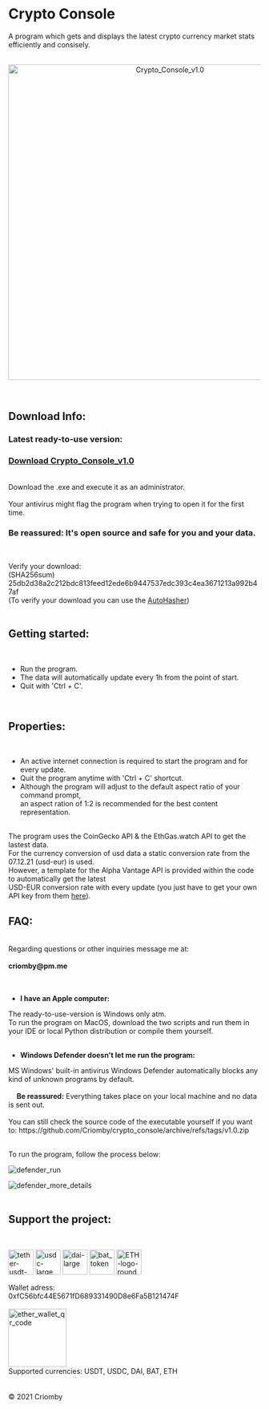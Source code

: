 # Crypto Console
A program which gets and displays the latest crypto currency market stats efficiently and consisely.
<br>
<br>
<p align=center><img src="https://user-images.githubusercontent.com/86114549/145729778-32c26592-8b64-4a2d-acb5-17a187dc95da.png" alt="Crypto_Console_v1.0" width="630"><p>
<br>

## Download Info: <br>
<h3> Latest ready-to-use version:</h3>
<h3><a href='https://github.com/Criomby/crypto_console/releases/download/v1.0/Crypto_Console_v1.0.exe'>Download Crypto_Console_v1.0</a><br></h3>
<br>
Download the .exe and execute it as an administrator.<br>
<br>
Your antivirus might flag the program when trying to open it for the first time.
<h3>Be reassured: It's open source and safe for you and your data.</h3><br>

Verify your download:<br>
(SHA256sum) 25db2d38a2c212bdc813feed12ede6b9447537edc393c4ea3671213a992b47af<br>
(To verify your download you can use the <a href='https://github.com/Criomby/AutoHasher'>AutoHasher</a>)
<br>
<br>

<h2>Getting started:</h2><br>
<ul>
  <li>Run the program.</li>
  <li>The data will automatically update every 1h from the point of start.</li>
  <li>Quit with 'Ctrl + C'.</li>
</ul>
<br>

<h2>Properties:</h2><br>
<ul>
  <li>An active internet connection is required to start the program and for every update.</li>
  <li>Quit the program anytime with 'Ctrl + C' shortcut.</li>
  <li>Although the program will adjust to the default aspect ratio of your command prompt,<br>
  an aspect ration of 1:2 is recommended for the best content representation.</li>
</ul>
<br>
The program uses the CoinGecko API & the EthGas.watch API to get the lastest data.<br>
For the currency conversion of usd data a static conversion rate from the 07.12.21 (usd-eur) is used.<br>
However, a template for the Alpha Vantage API is provided within the code to automatically get the latest<br>
USD-EUR conversion rate with every update (you just have to get your own API key from them <a href='https://www.alphavantage.co/support/#api-key'>here</a>).
<br>

<h2>FAQ:</h2><br>
Regarding questions or other inquiries message me at:<br>
<br>
<strong>criomby@pm.me</strong><br>
<br>
<br>
<ul><li><strong>I have an Apple computer:</strong><br></ul></li>
The ready-to-use-version is Windows only atm.<br>
To run the program on MacOS, download the two scripts and run them in your IDE or local Python distribution or compile them yourself.<br>
<br>
<ul><li><strong>Windows Defender doesn't let me run the program:</strong><br></ul></li>
MS Windows' built-in antivirus Windows Defender automatically blocks any kind of unknown programs by default.<br>
<br>
<b>&nbsp&nbsp&nbsp&nbsp&nbspBe reassured:</b> Everything takes place on your local machine and no data is sent out.<br>
<br>
You can still check the source code of the executable yourself if you want to: https://github.com/Criomby/crypto_console/archive/refs/tags/v1.0.zip<br>
<br>

To run the program, follow the process below:<br>

<img src="https://user-images.githubusercontent.com/86114549/141657595-cb6240a0-5fc0-4dd0-969f-70d4a958207e.png" alt="defender_run"></a>

<img src="https://user-images.githubusercontent.com/86114549/141657566-c661a1bd-5918-43c5-b8e3-3b61f14e79e0.png" alt="defender_more_details"></a>
<br>
<br>

<h2>Support the project:</h2><br>
<p float='left'>
<a href='https://ethereum.org/en/stablecoins/'>
<img src="https://user-images.githubusercontent.com/86114549/123052110-be243880-d402-11eb-9f0b-77df24874278.png" alt="tether-usdt-logo" height="50"></a>
<a href='https://ethereum.org/en/stablecoins/'>
<img src="https://user-images.githubusercontent.com/86114549/122908329-4a2b5700-d354-11eb-8ba9-4fa8d2c76ed6.png" alt="usdc-large" height="50"></a>
<a href='https://ethereum.org/en/stablecoins/'>
<img src="https://user-images.githubusercontent.com/86114549/122908250-35e75a00-d354-11eb-8be1-243fcecc93c6.png" alt="dai-large" height="50"></a>
<a href='https://basicattentiontoken.org/'>
<img src="https://user-images.githubusercontent.com/86114549/132904922-1921973e-13f0-40e5-a912-2180fe2b1485.png" alt="bat_token" height="50"></a>
<a href='https://ethereum.org/en/stablecoins/'>
<img src="https://user-images.githubusercontent.com/86114549/122967139-7235ad00-d38a-11eb-86e9-b6e634a5fc75.png" alt="ETH-logo-round" height="50"></a>
</p>
Wallet adress:<br> 
0xfC56bfc44E5671fD689331490D8e6Fa5B121474F<br>
<br>
<img width="116" alt="ether_wallet_qr_code" src="https://user-images.githubusercontent.com/86114549/122909208-3f24f680-d355-11eb-88b9-c49afb867a98.png"><br>
Supported currencies: USDT, USDC, DAI, BAT, ETH <br>
<br>
<br>
© 2021 Criomby
